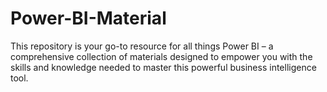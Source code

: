 # Power-BI-Material
This repository is your go-to resource for all things Power BI – a comprehensive collection of materials designed to empower you with the skills and knowledge needed to master this powerful business intelligence tool.
